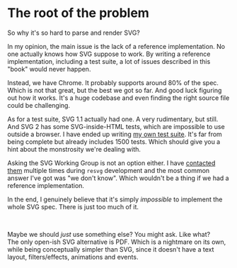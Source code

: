 # The root of the problem

So why it's so hard to parse and render SVG?

In my opinion, the main issue is the lack of a reference implementation.
No one actually knows how SVG suppose to work.
By writing a reference implementation, including a test suite,
a lot of issues described in this "book" would never happen.

Instead, we have Chrome. It probably supports around 80% of the spec.
Which is not that great, but the best we got so far.
And good luck figuring out how it works. It's a huge codebase
and even finding the right source file could be challenging.

As for a test suite, SVG 1.1 actually had one. A very rudimentary, but still.
And SVG 2 has some SVG-inside-HTML tests, which are impossible to use outside a browser.
I have ended up writing [my own test suite](https://github.com/RazrFalcon/resvg-test-suite).
It's far from being complete but already includes 1500 tests.
Which should give you a hint about the monstrosity we're dealing with.

Asking the SVG Working Group is not an option either.
I have [contacted them](https://github.com/w3c/svgwg/issues?q=is%3Aissue+author%3ARazrFalcon)
multiple times during `resvg` development
and the most common answer I've got was "we don't know".
Which wouldn't be a thing if we had a reference implementation.

In the end, I genuinely believe that it's simply _impossible_ to implement the whole SVG spec.
There is just too much of it.

<br>

Maybe we should _just_ use something else? You might ask. Like what?<br>
The only open-ish SVG alternative is PDF. Which is a nightmare on its own,
while being conceptually simpler than SVG, since it doesn't have
a text layout, filters/effects, animations and events.
